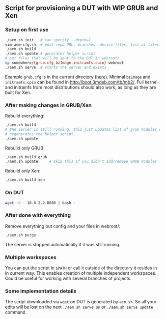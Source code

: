 ## Script for provisioning a DUT with WIP GRUB and Xen

### Setup on first use

```bash
./aem.sh init   # can specify --depth=1
vim aem-cfg.sh  # edit repo URL, branches, device files, list of files to copy
./aem.sh build
./aem.sh update # generates helper script
# put files that will be sent to the DUT in webroot/
cp somewhere/{grub.cfg,bzImage,initramfs.cpio} webroot
./aem.sh serve  # starts the server and exists
```

Example `grub.cfg` is in the current directory ([here](./grub.cfg)).
Minimal `bzImage` and `initramfs.cpio` can be found in
<http://boot.3mdeb.com/tb/mb2/>. Full kernel and initramfs from most
distributions should also work, as long as they are built for Xen.

### After making changes in GRUB/Xen

Rebuild everything:

```bash
./aem.sh build
# the server is still running, this just updates list of grub modules or
# regenerates the helper script
./aem.sh update
```

Rebuild only GRUB:

```bash
./aem.sh build grub
./aem.sh update     # skip this if you didn't add/remove GRUB modules
```

Rebuild only Xen:

```bash
./aem.sh build xen
```

### On DUT

```bash
wget -O - 10.0.2.2:8080 | bash -
```

### After done with everything

Remove everything but config and your files in webroot/:
```bash
./aem.sh purge
```
The server is stopped automatically if it was still running.

### Multiple workspaces

You can put the script in `$PATH` or call it outside of the directory it resides
in in current way.  This enables creation of multiple independent workspaces.
Could be useful for working with several branches of projects.

### Some implementation details

The script downloaded via `wget` on DUT is generated by `aem.sh`.  So all your
edits will be lost on the next `./aem.sh serve on` or `./aem.sh serve update`
command.
